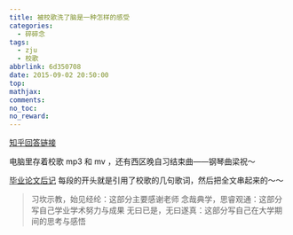 ```yaml
---
title: 被校歌洗了脑是一种怎样的感受
categories:
  - 碎碎念
tags:
  - zju
  - 校歌
abbrlink: 6d350708
date: 2015-09-02 20:50:00
top:
mathjax:
comments:
no_toc:
no_reward:
---
```

[知乎回答链接](https://www.zhihu.com/question/35058065/answer/61995560)

电脑里存着校歌 mp3 和 mv ，还有西区晚自习结束曲——钢琴曲梁祝～

[毕业论文后记](../5f2e9d5/) 每段的开头就是引用了校歌的几句歌词，然后把全文串起来的～～
> 习坎示教，始见经纶：这部分主要感谢老师
> 念哉典学，思睿观通：这部分写自己学业学术努力与成果
> 无曰已是，无曰遂真：这部分写自己在大学期间的思考与感悟